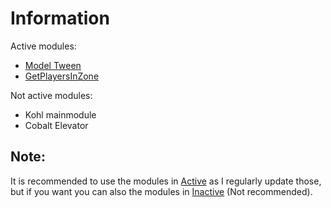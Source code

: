# Information

Active modules:
* [Model Tween](https://www.roblox.com/library/6019253834/Tween-Model)
* [GetPlayersInZone](https://www.roblox.com/library/7358388819/GetPlayersInZone)

Not active modules:
* Kohl mainmodule
* Cobalt Elevator

## Note:

It is recommended to use the modules in [Active](https://github.com/GGshor/ShowingCode/tree/beta/Active) as I regularly update those, but if you want you can also the modules in [Inactive](https://github.com/GGshor/ShowingCode/tree/beta/Inactive) (Not recommended).
